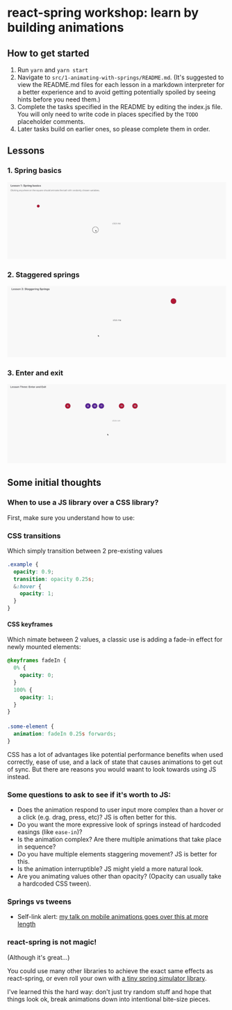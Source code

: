 # react-spring workshop: learn by building animations

## How to get started

1. Run `yarn` and `yarn start`
2. Navigate to `src/1-animating-with-springs/README.md`. (It's suggested to view the README.md files for each lesson in a markdown interpreter for a better experience and to avoid getting potentially spoiled by seeing hints before you need them.)
3. Complete the tasks specified in the README by editing the index.js file. You will only need to write code in places specified by the `TODO` placeholder comments.
4. Later tasks build on earlier ones, so please complete them in order.

## Lessons

### 1. Spring basics

![example](src/lessons/1-animating-with-springs/ball-example.gif)

### 2. Staggered springs

![example](src/lessons/2-staggering-springs/stagger.gif)

### 3. Enter and exit

![example](src/lessons/3-enter-and-exit/enter-exit.gif)

## Some initial thoughts

### When to use a JS library over a CSS library?

First, make sure you understand how to use:

### CSS transitions

Which simply transition between 2 pre-existing values

```css
.example {
  opacity: 0.9;
  transition: opacity 0.25s;
  &:hover {
    opacity: 1;
  }
}
```

#### CSS keyframes

Which nimate between 2 values, a classic use is adding a fade-in effect for newly mounted elements:

```css
@keyframes fadeIn {
  0% {
    opacity: 0;
  }
  100% {
    opacity: 1;
  }
}

.some-element {
  animation: fadeIn 0.25s forwards;
}
```

CSS has a lot of advantages like potential performance benefits when used correctly, ease of use, and a lack of state that causes animations to get out of sync. But there are reasons you would waant to look towards using JS instead.

### Some questions to ask to see if it's worth to JS:

- Does the animation respond to user input more complex than a hover or a click (e.g. drag, press, etc)? JS is often better for this.
- Do you want the more expressive look of springs instead of hardcoded easings (like `ease-in`)?
- Is the animation complex? Are there multiple animations that take place in sequence?
- Do you have multiple elements staggering movement? JS is better for this.
- Is the animation interruptible? JS might yield a more natural look.
- Are you animating values other than opacity? (Opacity can usually take a hardcoded CSS tween).

### Springs vs tweens

- Self-link alert: [my talk on mobile animations goes over this at more length](https://github.com/aholachek/mobile-first-animation)

### react-spring is not magic!

(Although it's great...)

You could use many other libraries to achieve the exact same effects as react-spring, or even roll your own with [a tiny spring simulator library](https://github.com/skevy/wobble).

I've learned this the hard way: don't just try random stuff and hope that things look ok, break animations down into intentional bite-size pieces.
